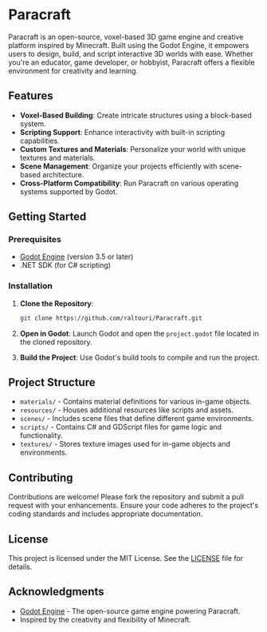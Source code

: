 # Paracraft

Paracraft is an open-source, voxel-based 3D game engine and creative platform inspired by Minecraft. Built using the Godot Engine, it empowers users to design, build, and script interactive 3D worlds with ease. Whether you're an educator, game developer, or hobbyist, Paracraft offers a flexible environment for creativity and learning.

## Features

* **Voxel-Based Building**: Create intricate structures using a block-based system.
* **Scripting Support**: Enhance interactivity with built-in scripting capabilities.
* **Custom Textures and Materials**: Personalize your world with unique textures and materials.
* **Scene Management**: Organize your projects efficiently with scene-based architecture.
* **Cross-Platform Compatibility**: Run Paracraft on various operating systems supported by Godot.

## Getting Started

### Prerequisites

* [Godot Engine](https://godotengine.org/) (version 3.5 or later)
* .NET SDK (for C# scripting)

### Installation

1. **Clone the Repository**:

   ```bash
   git clone https://github.com/raltouri/Paracraft.git
   ```

2. **Open in Godot**:
   Launch Godot and open the `project.godot` file located in the cloned repository.

3. **Build the Project**:
   Use Godot's build tools to compile and run the project.

## Project Structure

* `materials/` - Contains material definitions for various in-game objects.
* `resources/` - Houses additional resources like scripts and assets.
* `scenes/` - Includes scene files that define different game environments.
* `scripts/` - Contains C# and GDScript files for game logic and functionality.
* `textures/` - Stores texture images used for in-game objects and environments.

## Contributing

Contributions are welcome! Please fork the repository and submit a pull request with your enhancements. Ensure your code adheres to the project's coding standards and includes appropriate documentation.

## License

This project is licensed under the MIT License. See the [LICENSE](LICENSE) file for details.

## Acknowledgments

* [Godot Engine](https://godotengine.org/) - The open-source game engine powering Paracraft.
* Inspired by the creativity and flexibility of Minecraft.
